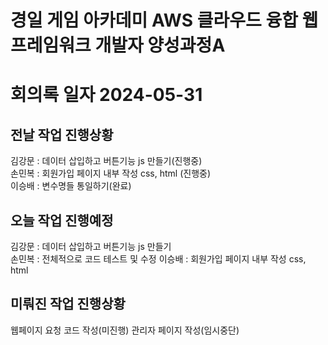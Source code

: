 # 경일 게임 아카데미 AWS 클라우드 융합 웹 프레임워크 개발자 양성과정A

# 회의록 일자 2024-05-31

## 전날 작업 진행상황

김강문 : 데이터 삽입하고 버튼기능 js 만들기(진행중)  
손민복 : 회원가입 페이지 내부 작성 css, html (진행중)  
이승배 : 변수명들 통일하기(완료)  

## 오늘 작업 진행예정

김강문 : 데이터 삽입하고 버튼기능 js 만들기  
손민복 : 전체적으로 코드 테스트 및 수정
이승배 : 회원가입 페이지 내부 작성 css, html  

## 미뤄진 작업 진행상황

웹페이지 요청 코드 작성(미진행)
관리자 페이지 작성(임시중단)  